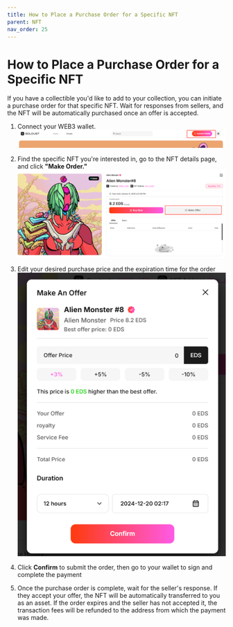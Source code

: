 ```yaml
---
title: How to Place a Purchase Order for a Specific NFT
parent: NFT
nav_order: 25
---
```


# How to Place a Purchase Order for a Specific NFT

If you have a collectible you'd like to add to your collection, you can initiate a purchase order for that specific NFT. Wait for responses from sellers, and the NFT will be automatically purchased once an offer is accepted.

1. Connect your WEB3 wallet.<br>
   <img src="/img/nft-offer/1.png">

2.  Find the specific NFT you're interested in, go to the NFT details page, and click **"Make Order."**
    <img src="/img/nft-offer/2.png">

3.  Edit your desired purchase price and the expiration time for the order
    <img src="/img/nft-offer/3.png">

4.  Click **Confirm** to submit the order, then go to your wallet to sign and complete the payment

5.  Once the purchase order is complete, wait for the seller's response. If they accept your offer, the NFT will be automatically transferred to you as an asset. If the order expires and the seller has not accepted it, the transaction fees will be refunded to the address from which the payment was made.
